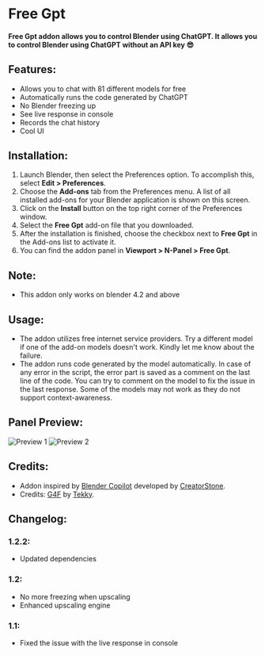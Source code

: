 # Free Gpt

#### Free Gpt addon allows you to control Blender using ChatGPT. It allows you to control Blender using ChatGPT **without an API key 😎**

## Features:
- Allows you to chat with 81 different models for free 
- Automatically runs the code generated by ChatGPT
- No Blender freezing up
- See live response in console
- Records the chat history
- Cool UI

## Installation:
1. Launch Blender, then select the Preferences option. To accomplish this, select **Edit > Preferences**.
2. Choose the **Add-ons** tab from the Preferences menu. A list of all installed add-ons for your Blender application is shown on this screen.
3. Click on the **Install** button on the top right corner of the Preferences window.
4. Select the **Free Gpt** add-on file that you downloaded.
5. After the installation is finished, choose the checkbox next to **Free Gpt** in the Add-ons list to activate it.
6. You can find the addon panel in **Viewport > N-Panel > Free Gpt**.

## Note:
- This addon only works on blender 4.2 and above

## Usage:
- The addon utilizes free internet service providers. Try a different model if one of the add-on models doesn't work. Kindly let me know about the failure.
- The addon runs code generated by the model automatically. In case of any error in the script, the error part is saved as a comment on the last line of the code. You can try to comment on the model to fix the issue in the last response. Some of the models may not work as they do not support context-awareness.

## Panel Preview:
![Preview 1](https://assets.superhivemarket.com/cache/fbfd8b6f0b8d49704949f1993ef52718.png)
![Preview 2](https://assets.superhivemarket.com/cache/718a161774ad09b9e7b45e1e838ba292.png)

## Credits:
- Addon inspired by [Blender Copilot](https://blendermarket.com/products/blender-copilot-blendergpt) developed by [CreatorStone](https://blendermarket.com/creators/creatorstone).
- Credits:
    [G4F](https://github.com/xtekky/gpt4free) by [Tekky](https://github.com/xtekky).


## Changelog:
### 1.2.2:
- Updated dependencies

### 1.2:
- No more freezing when upscaling
- Enhanced upscaling engine

### 1.1:
- Fixed the issue with the live response in console

